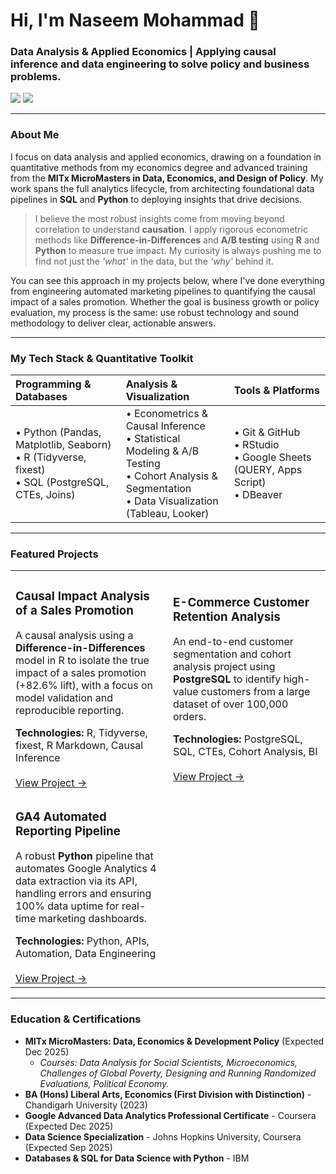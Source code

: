 # Hi, I'm Naseem Mohammad 👋
### Data Analysis & Applied Economics | Applying causal inference and data engineering to solve policy and business problems.

[<img src="https://img.shields.io/badge/linkedin-%230077B5.svg?&style=for-the-badge&logo=linkedin&logoColor=white" />](https://www.linkedin.com/in/naseem-mohammad/) [<img src="https://img.shields.io/badge/gmail-%23D14836.svg?&style=for-the-badge&logo=gmail&logoColor=white" />](mailto:naseemmohdcse@gmail.com)

---

### About Me
I focus on data analysis and applied economics, drawing on a foundation in quantitative methods from my economics degree and advanced training from the **MITx MicroMasters in Data, Economics, and Design of Policy**. My work spans the full analytics lifecycle, from architecting foundational data pipelines in **SQL** and **Python** to deploying insights that drive decisions.

> I believe the most robust insights come from moving beyond correlation to understand **causation**. I apply rigorous econometric methods like **Difference-in-Differences** and **A/B testing** using **R** and **Python** to measure true impact. My curiosity is always pushing me to find not just the *'what'* in the data, but the *'why'* behind it.

You can see this approach in my projects below, where I've done everything from engineering automated marketing pipelines to quantifying the causal impact of a sales promotion. Whether the goal is business growth or policy evaluation, my process is the same: use robust technology and sound methodology to deliver clear, actionable answers.


---

### My Tech Stack & Quantitative Toolkit

| Programming & Databases | Analysis & Visualization | Tools & Platforms |
| :--- | :--- | :--- |
| • Python (Pandas, Matplotlib, Seaborn)<br>• R (Tidyverse, fixest)<br>• SQL (PostgreSQL, CTEs, Joins) | • Econometrics & Causal Inference<br>• Statistical Modeling & A/B Testing<br>• Cohort Analysis & Segmentation<br>• Data Visualization (Tableau, Looker) | • Git & GitHub<br>• RStudio<br>• Google Sheets (QUERY, Apps Script)<br>• DBeaver |
---

### Featured Projects

<table>
<tr>
<td width="50%">
  <h3>Causal Impact Analysis of a Sales Promotion</h3>
  <p>A causal analysis using a <strong>Difference-in-Differences</strong> model in R to isolate the true impact of a sales promotion (+82.6% lift), with a focus on model validation and reproducible reporting.</p>
  <strong>Technologies:</strong> R, Tidyverse, fixest, R Markdown, Causal Inference
  <br><br>
  <a href="[LINK-TO-YOUR-PROJECT-REPO]">View Project &rarr;</a>
</td>
<td width="50%">
  <h3>E-Commerce Customer Retention Analysis</h3>
  <p>An end-to-end customer segmentation and cohort analysis project using <strong>PostgreSQL</strong> to identify high-value customers from a large dataset of over 100,000 orders.</p>
  <strong>Technologies:</strong> PostgreSQL, SQL, CTEs, Cohort Analysis, BI
  <br><br>
  <a href="[LINK-TO-YOUR-PROJECT-REPO]">View Project &rarr;</a>
</td>
</tr>
<tr>
<td width="50%">
  <h3>GA4 Automated Reporting Pipeline</h3>
  <p>A robust <strong>Python</strong> pipeline that automates Google Analytics 4 data extraction via its API, handling errors and ensuring 100% data uptime for real-time marketing dashboards.</p>
  <strong>Technologies:</strong> Python, APIs, Automation, Data Engineering
  <br><br>
  <a href="[LINK-TO-YOUR-PROJECT-REPO]">View Project &rarr;</a>
</td>
<td width="50%">
  </td>
</tr>
</table>

---

### Education & Certifications

- **MITx MicroMasters: Data, Economics & Development Policy** (Expected Dec 2025)
  - _Courses: Data Analysis for Social Scientists, Microeconomics, Challenges of Global Poverty, Designing and Running Randomized Evaluations, Political Economy._
- **BA (Hons) Liberal Arts, Economics (First Division with Distinction)** - Chandigarh University (2023)
- **Google Advanced Data Analytics Professional Certificate** - Coursera (Expected Dec 2025)
- **Data Science Specialization** - Johns Hopkins University, Coursera (Expected Sep 2025)
- **Databases & SQL for Data Science with Python** - IBM

</td>
</tr>
</table>

  
